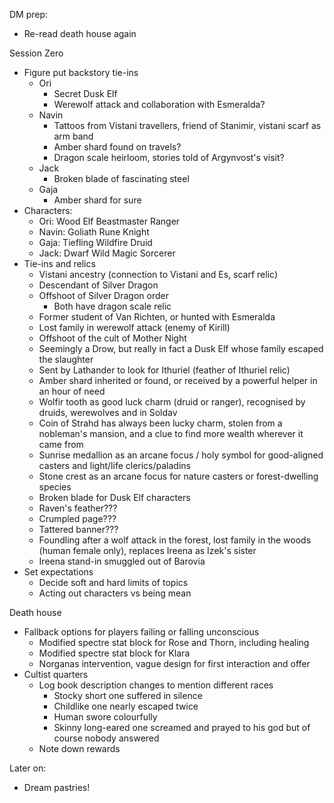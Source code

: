 DM prep:
- Re-read death house again

Session Zero
- Figure put backstory tie-ins
	- Ori
		- Secret Dusk Elf
		- Werewolf attack and collaboration with Esmeralda?
	- Navin
		- Tattoos from Vistani travellers, friend of Stanimir, vistani scarf as arm band
		- Amber shard found on travels?
		- Dragon scale heirloom, stories told of Argynvost's visit?
	- Jack
		- Broken blade of fascinating steel
	- Gaja
		- Amber shard for sure
- Characters:
	- Ori: Wood Elf Beastmaster Ranger
	- Navin: Goliath Rune Knight
	- Gaja: Tiefling Wildfire Druid
	- Jack: Dwarf Wild Magic Sorcerer
- Tie-ins and relics
	- Vistani ancestry (connection to Vistani and Es, scarf relic)
	- Descendant of Silver Dragon
	- Offshoot of Silver Dragon order
		- Both have dragon scale relic
	- Former student of Van Richten, or hunted with Esmeralda
	- Lost family in werewolf attack (enemy of Kirill)
	- Offshoot of the cult of Mother Night
	- Seemingly a Drow, but really in fact a Dusk Elf whose family escaped the slaughter
	- Sent by Lathander to look for Ithuriel (feather of Ithuriel relic)
	- Amber shard inherited or found, or received by a powerful helper in an hour of need
	- Wolfir tooth as good luck charm (druid or ranger), recognised by druids, werewolves and in Soldav
	- Coin of Strahd has always been lucky charm, stolen from a nobleman's mansion, and a clue to find more wealth wherever it came from
	- Sunrise medallion as an arcane focus / holy symbol for good-aligned casters and light/life clerics/paladins
	- Stone crest as an arcane focus for nature casters or forest-dwelling species
	- Broken blade for Dusk Elf characters
	- Raven's feather???
	- Crumpled page???
	- Tattered banner???
	- Foundling after a wolf attack in the forest, lost family in the woods (human female only), replaces Ireena as Izek's sister
	- Ireena stand-in smuggled out of Barovia
- Set expectations
	- Decide soft and hard limits of topics
	- Acting out characters vs being mean

Death house
- Fallback options for players failing or falling unconscious
	- Modified spectre stat block for Rose and Thorn, including healing
	- Modified spectre stat block for Klara
	- Norganas intervention, vague design for first interaction and offer
- Cultist quarters
	- Log book description changes to mention different races
		- Stocky short one suffered in silence
		- Childlike one nearly escaped twice
		- Human swore colourfully
		- Skinny long-eared one screamed and prayed to his god but of course nobody answered
	- Note down rewards

Later on:
- Dream pastries!